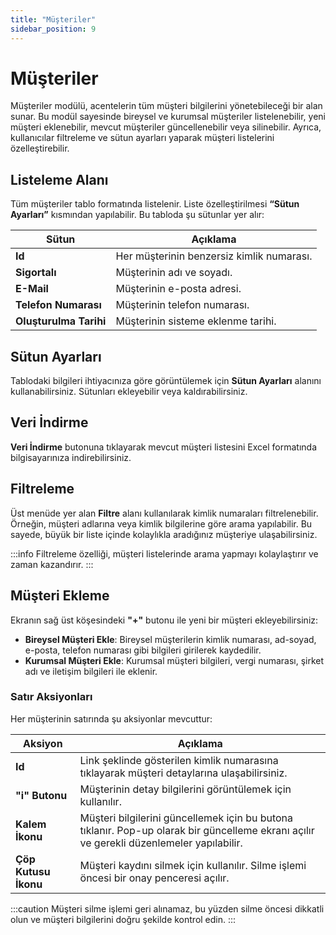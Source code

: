 ```yaml
---
title: "Müşteriler"
sidebar_position: 9
---
```


# Müşteriler

Müşteriler modülü, acentelerin tüm müşteri bilgilerini yönetebileceği bir alan sunar. Bu modül sayesinde bireysel ve kurumsal müşteriler listelenebilir, yeni müşteri eklenebilir, mevcut müşteriler güncellenebilir veya silinebilir. Ayrıca, kullanıcılar filtreleme ve sütun ayarları yaparak müşteri listelerini özelleştirebilir.

## Listeleme Alanı

Tüm müşteriler tablo formatında listelenir. Liste özelleştirilmesi **“Sütun Ayarları”** kısmından yapılabilir. Bu tabloda şu sütunlar yer alır:

| Sütun              | Açıklama                                                                          |
|--------------------|-----------------------------------------------------------------------------------|
| **Id**             | Her müşterinin benzersiz kimlik numarası.                                         |
| **Sigortalı**      | Müşterinin adı ve soyadı.                                                         |
| **E-Mail**         | Müşterinin e-posta adresi.                                                        |
| **Telefon Numarası** | Müşterinin telefon numarası.                                                    |
| **Oluşturulma Tarihi** | Müşterinin sisteme eklenme tarihi.                                             |

## Sütun Ayarları

Tablodaki bilgileri ihtiyacınıza göre görüntülemek için **Sütun Ayarları** alanını kullanabilirsiniz. Sütunları ekleyebilir veya kaldırabilirsiniz.

## Veri İndirme

**Veri İndirme** butonuna tıklayarak mevcut müşteri listesini Excel formatında bilgisayarınıza indirebilirsiniz.

## Filtreleme

Üst menüde yer alan **Filtre** alanı kullanılarak kimlik numaraları filtrelenebilir. Örneğin, müşteri adlarına veya kimlik bilgilerine göre arama yapılabilir. Bu sayede, büyük bir liste içinde kolaylıkla aradığınız müşteriye ulaşabilirsiniz.

:::info
Filtreleme özelliği, müşteri listelerinde arama yapmayı kolaylaştırır ve zaman kazandırır.
:::

## Müşteri Ekleme

Ekranın sağ üst köşesindeki **"+"** butonu ile yeni bir müşteri ekleyebilirsiniz:

- **Bireysel Müşteri Ekle**: Bireysel müşterilerin kimlik numarası, ad-soyad, e-posta, telefon numarası gibi bilgileri girilerek kaydedilir.
- **Kurumsal Müşteri Ekle**: Kurumsal müşteri bilgileri, vergi numarası, şirket adı ve iletişim bilgileri ile eklenir.

### Satır Aksiyonları

Her müşterinin satırında şu aksiyonlar mevcuttur:

| Aksiyon        | Açıklama                                                                          |
|----------------|-----------------------------------------------------------------------------------|
| **Id**         | Link şeklinde gösterilen kimlik numarasına tıklayarak müşteri detaylarına ulaşabilirsiniz. |
| **"i" Butonu** | Müşterinin detay bilgilerini görüntülemek için kullanılır.                        |
| **Kalem İkonu** | Müşteri bilgilerini güncellemek için bu butona tıklanır. Pop-up olarak bir güncelleme ekranı açılır ve gerekli düzenlemeler yapılabilir. |
| **Çöp Kutusu İkonu** | Müşteri kaydını silmek için kullanılır. Silme işlemi öncesi bir onay penceresi açılır. |

:::caution
Müşteri silme işlemi geri alınamaz, bu yüzden silme öncesi dikkatli olun ve müşteri bilgilerini doğru şekilde kontrol edin.
:::